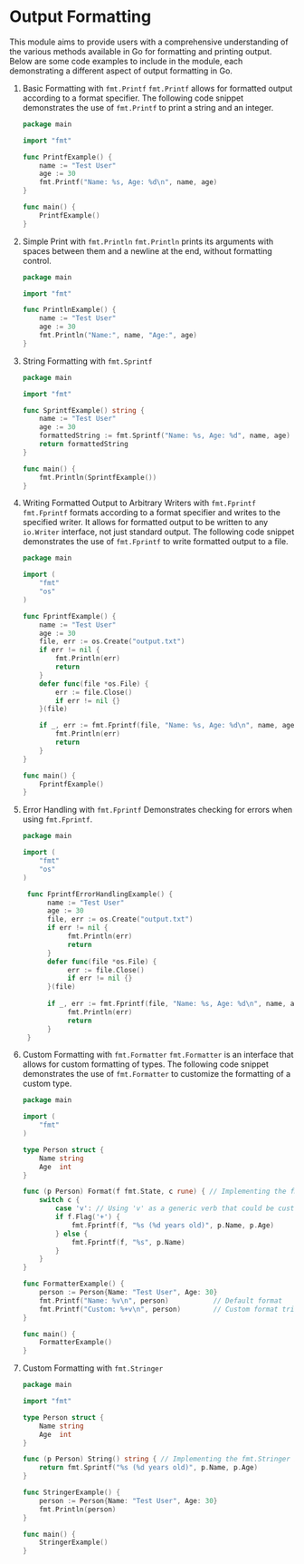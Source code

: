# Output Formatting

This module aims to provide users with a comprehensive understanding of the various methods available in Go for formatting and printing output.
Below are some code examples to include in the module, each demonstrating a different aspect of output formatting in Go.

1. Basic Formatting with `fmt.Printf`
   `fmt.Printf` allows for formatted output according to a format specifier. The following code snippet demonstrates the use of `fmt.Printf` to print a string and an integer.
   ```go
   package main
   
   import "fmt"
   
   func PrintfExample() {
       name := "Test User"
       age := 30
       fmt.Printf("Name: %s, Age: %d\n", name, age)
   }
   
   func main() {
       PrintfExample()
   }
   ```
2. Simple Print with `fmt.Println`
   `fmt.Println` prints its arguments with spaces between them and a newline at the end, without formatting control.
   ```go
   package main
   
   import "fmt"
   
   func PrintlnExample() {
       name := "Test User"
       age := 30
       fmt.Println("Name:", name, "Age:", age)
   }
   ```
3. String Formatting with `fmt.Sprintf`
   ```go
   package main
   
   import "fmt"
   
   func SprintfExample() string {
       name := "Test User"
       age := 30
       formattedString := fmt.Sprintf("Name: %s, Age: %d", name, age)
       return formattedString
   }
   
   func main() {
       fmt.Println(SprintfExample())
   }
   ```
4. Writing Formatted Output to Arbitrary Writers with `fmt.Fprintf`
   `fmt.Fprintf` formats according to a format specifier and writes to the specified writer.
   It allows for formatted output to be written to any `io.Writer` interface, not just standard output.
   The following code snippet demonstrates the use of `fmt.Fprintf` to write formatted output to a file.
   ```go
   package main
   
   import (
       "fmt"
       "os"
   )
   
   func FprintfExample() {
       name := "Test User"
       age := 30
       file, err := os.Create("output.txt")
       if err != nil {
           fmt.Println(err)
           return
       }
       defer func(file *os.File) {
           err := file.Close()
           if err != nil {}
       }(file)
   
       if _, err := fmt.Fprintf(file, "Name: %s, Age: %d\n", name, age); err != nil {
           fmt.Println(err)
           return
       }
   }
   
   func main() {
       FprintfExample()
   }
   ```
5. Error Handling with `fmt.Fprintf`
   Demonstrates checking for errors when using `fmt.Fprintf`.
   ```go
   package main
   
   import (
       "fmt"
       "os"
   )
   
    func FprintfErrorHandlingExample() {
         name := "Test User"
         age := 30
         file, err := os.Create("output.txt")
         if err != nil {
              fmt.Println(err)
              return
         }
         defer func(file *os.File) {
              err := file.Close()
              if err != nil {}
         }(file)
    
         if _, err := fmt.Fprintf(file, "Name: %s, Age: %d\n", name, age); err != nil {
              fmt.Println(err)
              return
         }
    }
   ```
6. Custom Formatting with `fmt.Formatter`
    `fmt.Formatter` is an interface that allows for custom formatting of types.
   The following code snippet demonstrates the use of `fmt.Formatter` to customize the formatting of a custom type.
    ```go
    package main

    import (
        "fmt"
    )

    type Person struct {
        Name string
        Age  int
    }

    func (p Person) Format(f fmt.State, c rune) { // Implementing the fmt.Formatter interface
        switch c {
            case 'v': // Using 'v' as a generic verb that could be customized further
            if f.Flag('+') {
                fmt.Fprintf(f, "%s (%d years old)", p.Name, p.Age)
            } else {
                fmt.Fprintf(f, "%s", p.Name)
            }
        }
    }

    func FormatterExample() {
        person := Person{Name: "Test User", Age: 30}
        fmt.Printf("Name: %v\n", person)           // Default format
        fmt.Printf("Custom: %+v\n", person)        // Custom format triggered by '+'
    }

    func main() {
        FormatterExample()
    }
    ```
7. Custom Formatting with `fmt.Stringer`
   ```go
   package main
   
   import "fmt"
   
   type Person struct {
       Name string
       Age  int
   }
   
   func (p Person) String() string { // Implementing the fmt.Stringer interface
       return fmt.Sprintf("%s (%d years old)", p.Name, p.Age)
   }
   
   func StringerExample() {
       person := Person{Name: "Test User", Age: 30}
       fmt.Println(person)
   }
   
   func main() {
       StringerExample()
   }
   ```
